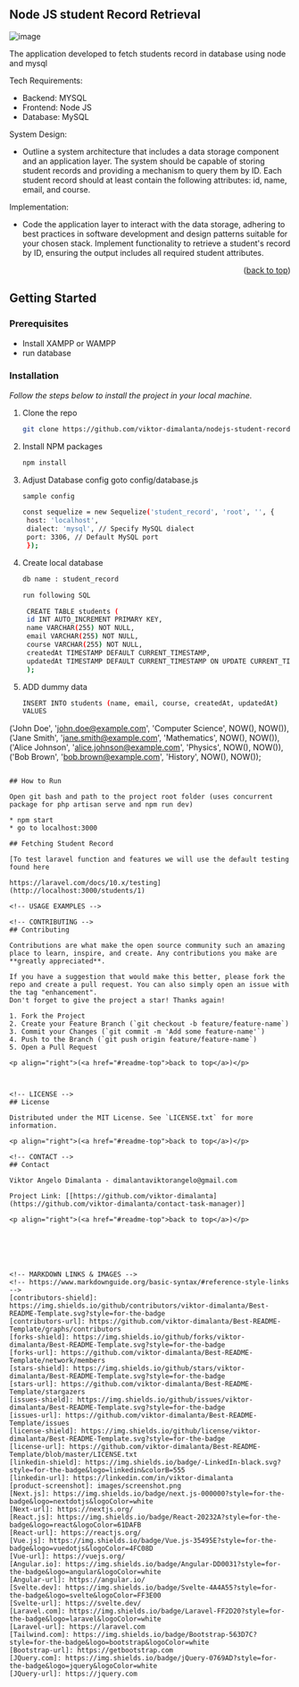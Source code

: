 <!-- Improved compatibility of back to top link: See: https://github.com/viktor-dimalanta/Best-README-Template/pull/73 -->
<a name="readme-top"></a>
<!--
*** Thanks for checking out the Best-README-Template. If you have a suggestion
*** that would make this better, please fork the repo and create a pull request
*** or simply open an issue with the tag "enhancement".
*** Don't forget to give the project a star!
*** Thanks again! Now go create something AMAZING! :D
-->



<!-- PROJECT SHIELDS -->
<!--
*** I'm using markdown "reference style" links for readability.
*** Reference links are enclosed in brackets [ ] instead of parentheses ( ).
*** See the bottom of this document for the declaration of the reference variables
*** for contributors-url, forks-url, etc. This is an optional, concise syntax you may use.
*** https://www.markdownguide.org/basic-syntax/#reference-style-links
-->
<!-- ABOUT THE PROJECT -->
## Node JS student Record Retrieval 

![image](https://github.com/viktor-dimalanta/nodejs-student-record-retrieval/assets/45250045/7e5adf39-9c6b-424a-aa62-32e0bdb14432)

The application developed to fetch students record in database using node and mysql


Tech Requirements:

*  Backend: MYSQL
*  Frontend: Node JS
*  Database: MySQL

System Design: 

* Outline a system architecture that includes a data storage component and an application layer. The system should 
be capable of storing student records and providing a mechanism to query them by ID. 
Each student record should at least contain the following attributes: id, name, email, and course.

Implementation: 

* Code the application layer to interact with the data storage, adhering to best practices in software development 
and design patterns suitable for your chosen stack. 
Implement functionality to retrieve a student's record by ID, ensuring the output includes all required student 
attributes. 

<p align="right">(<a href="#readme-top">back to top</a>)</p>

<!-- GETTING STARTED -->
## Getting Started

### Prerequisites

* Install XAMPP or WAMPP
* run database

### Installation

_Follow the steps below to install the project in your local machine._

1. Clone the repo
   ```sh
   git clone https://github.com/viktor-dimalanta/nodejs-student-record-retrieval.git
   ```
2. Install NPM packages
   ```sh
   npm install
   ```
3. Adjust Database config goto config/database.js
   ```sh
   sample config

   const sequelize = new Sequelize('student_record', 'root', '', {
    host: 'localhost',
    dialect: 'mysql', // Specify MySQL dialect
    port: 3306, // Default MySQL port
    });
   ```
4. Create local database
   ```sh
   db name : student_record

   run following SQL

    CREATE TABLE students (
    id INT AUTO_INCREMENT PRIMARY KEY,
    name VARCHAR(255) NOT NULL,
    email VARCHAR(255) NOT NULL,
    course VARCHAR(255) NOT NULL,
    createdAt TIMESTAMP DEFAULT CURRENT_TIMESTAMP,
    updatedAt TIMESTAMP DEFAULT CURRENT_TIMESTAMP ON UPDATE CURRENT_TIMESTAMP
    );

   ```
5. ADD dummy data
   ```sh
   INSERT INTO students (name, email, course, createdAt, updatedAt)
   VALUES 
  ('John Doe', 'john.doe@example.com', 'Computer Science', NOW(), NOW()),
  ('Jane Smith', 'jane.smith@example.com', 'Mathematics', NOW(), NOW()),
  ('Alice Johnson', 'alice.johnson@example.com', 'Physics', NOW(), NOW()),
  ('Bob Brown', 'bob.brown@example.com', 'History', NOW(), NOW());

   ```

## How to Run

Open git bash and path to the project root folder (uses concurrent package for php artisan serve and npm run dev)

* npm start
* go to localhost:3000

## Fetching Student Record

[To test laravel function and features we will use the default testing found here

https://laravel.com/docs/10.x/testing](http://localhost:3000/students/1)

<!-- USAGE EXAMPLES -->

<!-- CONTRIBUTING -->
## Contributing

Contributions are what make the open source community such an amazing place to learn, inspire, and create. Any contributions you make are **greatly appreciated**.

If you have a suggestion that would make this better, please fork the repo and create a pull request. You can also simply open an issue with the tag "enhancement".
Don't forget to give the project a star! Thanks again!

1. Fork the Project
2. Create your Feature Branch (`git checkout -b feature/feature-name`)
3. Commit your Changes (`git commit -m 'Add some feature-name'`)
4. Push to the Branch (`git push origin feature/feature-name`)
5. Open a Pull Request

<p align="right">(<a href="#readme-top">back to top</a>)</p>



<!-- LICENSE -->
## License

Distributed under the MIT License. See `LICENSE.txt` for more information.

<p align="right">(<a href="#readme-top">back to top</a>)</p>

<!-- CONTACT -->
## Contact

Viktor Angelo Dimalanta - dimalantaviktorangelo@gmail.com

Project Link: [[https://github.com/viktor-dimalanta](https://github.com/viktor-dimalanta/contact-task-manager)]

<p align="right">(<a href="#readme-top">back to top</a>)</p>






<!-- MARKDOWN LINKS & IMAGES -->
<!-- https://www.markdownguide.org/basic-syntax/#reference-style-links -->
[contributors-shield]: https://img.shields.io/github/contributors/viktor-dimalanta/Best-README-Template.svg?style=for-the-badge
[contributors-url]: https://github.com/viktor-dimalanta/Best-README-Template/graphs/contributors
[forks-shield]: https://img.shields.io/github/forks/viktor-dimalanta/Best-README-Template.svg?style=for-the-badge
[forks-url]: https://github.com/viktor-dimalanta/Best-README-Template/network/members
[stars-shield]: https://img.shields.io/github/stars/viktor-dimalanta/Best-README-Template.svg?style=for-the-badge
[stars-url]: https://github.com/viktor-dimalanta/Best-README-Template/stargazers
[issues-shield]: https://img.shields.io/github/issues/viktor-dimalanta/Best-README-Template.svg?style=for-the-badge
[issues-url]: https://github.com/viktor-dimalanta/Best-README-Template/issues
[license-shield]: https://img.shields.io/github/license/viktor-dimalanta/Best-README-Template.svg?style=for-the-badge
[license-url]: https://github.com/viktor-dimalanta/Best-README-Template/blob/master/LICENSE.txt
[linkedin-shield]: https://img.shields.io/badge/-LinkedIn-black.svg?style=for-the-badge&logo=linkedin&colorB=555
[linkedin-url]: https://linkedin.com/in/viktor-dimalanta
[product-screenshot]: images/screenshot.png
[Next.js]: https://img.shields.io/badge/next.js-000000?style=for-the-badge&logo=nextdotjs&logoColor=white
[Next-url]: https://nextjs.org/
[React.js]: https://img.shields.io/badge/React-20232A?style=for-the-badge&logo=react&logoColor=61DAFB
[React-url]: https://reactjs.org/
[Vue.js]: https://img.shields.io/badge/Vue.js-35495E?style=for-the-badge&logo=vuedotjs&logoColor=4FC08D
[Vue-url]: https://vuejs.org/
[Angular.io]: https://img.shields.io/badge/Angular-DD0031?style=for-the-badge&logo=angular&logoColor=white
[Angular-url]: https://angular.io/
[Svelte.dev]: https://img.shields.io/badge/Svelte-4A4A55?style=for-the-badge&logo=svelte&logoColor=FF3E00
[Svelte-url]: https://svelte.dev/
[Laravel.com]: https://img.shields.io/badge/Laravel-FF2D20?style=for-the-badge&logo=laravel&logoColor=white
[Laravel-url]: https://laravel.com
[Tailwind.com]: https://img.shields.io/badge/Bootstrap-563D7C?style=for-the-badge&logo=bootstrap&logoColor=white
[Bootstrap-url]: https://getbootstrap.com
[JQuery.com]: https://img.shields.io/badge/jQuery-0769AD?style=for-the-badge&logo=jquery&logoColor=white
[JQuery-url]: https://jquery.com 
